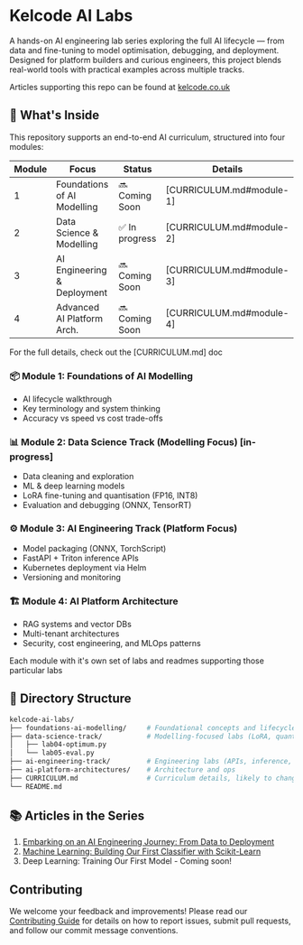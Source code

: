 # Kelcode AI Labs

A hands-on AI engineering lab series exploring the full AI lifecycle — from data and fine-tuning to model optimisation, debugging, and deployment. Designed for platform builders and curious engineers, this project blends real-world tools with practical examples across multiple tracks.

Articles supporting this repo can be found at [kelcode.co.uk](https://kelcode.co.uk)

## 🧠 What's Inside

This repository supports an end-to-end AI curriculum, structured into four modules:

| Module | Focus                         | Status          | Details                                 |
|--------|-------------------------------|-----------------|-----------------------------------------|
| 1      | Foundations of AI Modelling   | 🔜 Coming Soon  | [CURRICULUM.md#module-1]                |
| 2      | Data Science & Modelling      | ✅ In progress  | [CURRICULUM.md#module-2]                |
| 3      | AI Engineering & Deployment   | 🔜 Coming Soon  | [CURRICULUM.md#module-3]                |
| 4      | Advanced AI Platform Arch.    | 🔜 Coming Soon  | [CURRICULUM.md#module-4]                |

For the full details, check out the [CURRICULUM.md] doc

### 📦 Module 1: Foundations of AI Modelling
- AI lifecycle walkthrough
- Key terminology and system thinking
- Accuracy vs speed vs cost trade-offs

### 📊 Module 2: Data Science Track (Modelling Focus) [in-progress]
- Data cleaning and exploration
- ML & deep learning models
- LoRA fine-tuning and quantisation (FP16, INT8)
- Evaluation and debugging (ONNX, TensorRT)

### ⚙️ Module 3: AI Engineering Track (Platform Focus)
- Model packaging (ONNX, TorchScript)
- FastAPI + Triton inference APIs
- Kubernetes deployment via Helm
- Versioning and monitoring

### 🏗️ Module 4: AI Platform Architecture
- RAG systems and vector DBs
- Multi-tenant architectures
- Security, cost engineering, and MLOps patterns

Each module with it's own set of labs and readmes supporting those particular labs

## 📁 Directory Structure

```bash
kelcode-ai-labs/
├── foundations-ai-modelling/     # Foundational concepts and lifecycle labs
├── data-science-track/           # Modelling-focused labs (LoRA, quant, ONNX, etc.)
│   ├── lab04-optimum.py
│   └── lab05-eval.py
├── ai-engineering-track/         # Engineering labs (APIs, inference, k8s)
├── ai-platform-architectures/    # Architecture and ops
├── CURRICULUM.md                 # Curriculum details, likely to change over time
└── README.md
```

## 📚 Articles in the Series

1. [Embarking on an AI Engineering Journey: From Data to Deployment](https://kelcode.co.uk/embarking-on-an-ai-engineering-journey)
2. [Machine Learning: Building Our First Classifier with Scikit-Learn](https://kelcode.co.uk/classical-machine-learning-iris-dataset-and-scikitlearn/)
3. Deep Learning: Training Our First Model - Coming soon!

## Contributing

We welcome your feedback and improvements!
Please read our [Contributing Guide](CONTRIBUTING.md) for details on how to report issues, submit pull requests, and follow our commit message conventions.
